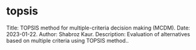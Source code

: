 # topsis
Title: TOPSIS method for multiple-criteria decision making (MCDM).
Date: 2023-01-22.
Author: Shabroz Kaur.
Description: Evaluation of alternatives based on multiple criteria using TOPSIS method..
